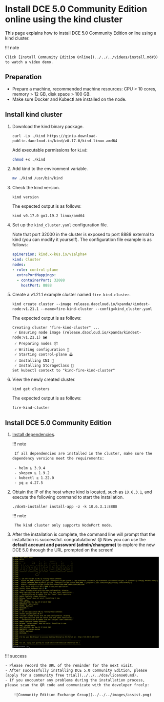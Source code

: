 # Install DCE 5.0 Community Edition online using the kind cluster

This page explains how to install DCE 5.0 Community Edition online using a kind cluster.

!!! note

    Click [Install Community Edition Online](../../../videos/install.md#3) to watch a video demo.

## Preparation

- Prepare a machine, recommended machine resources: CPU > 10 cores, memory > 12 GB, disk space > 100 GB.
- Make sure Docker and Kubectl are installed on the node.

## Install kind cluster

1. Download the kind binary package.

    ```shell
    curl -Lo ./kind https://qiniu-download-public.daocloud.io/kind/v0.17.0/kind-linux-amd64
    ```

    Add executable permissions for `kind`:

    ```bash
    chmod +x ./kind
    ```

1. Add kind to the environment variable.

    ```bash
    mv ./kind /usr/bin/kind
    ```

1. Check the kind version.

    ```shell
    kind version
    ```

    The expected output is as follows:

    ```console
    kind v0.17.0 go1.19.2 linux/amd64
    ```

1. Set up the `kind_cluster.yaml` configuration file.

    Note that port 32000 in the cluster is exposed to port 8888 external to kind (you can modify it yourself). The configuration file example is as follows:

    ```yaml
    apiVersion: kind.x-k8s.io/v1alpha4
    kind: Cluster
    nodes:
    - role: control-plane
      extraPortMappings:
      - containerPort: 32088
        hostPort: 8888
    ```

1. Create a v1.21.1 example cluster named `fire-kind-cluster`.

    ```shell
    kind create cluster --image release.daocloud.io/kpanda/kindest-node:v1.21.1 --name=fire-kind-cluster --config=kind_cluster.yaml
    ```

    The expected output is as follows:

    ```console
    Creating cluster "fire-kind-cluster" ...
     ✓ Ensuring node image (release.daocloud.io/kpanda/kindest-node:v1.21.1) 🖼
     ✓ Preparing nodes 📦
     ✓ Writing configuration 📜
     ✓ Starting control-plane 🕹️
     ✓ Installing CNI 🔌
     ✓ Installing StorageClass 💾
    Set kubectl context to "kind-fire-kind-cluster"
    ```

1. View the newly created cluster.

    ```shell
    kind get clusters
    ```

    The expected output is as follows:

    ```console
    fire-kind-cluster
    ```

## Install DCE 5.0 Community Edition

1. [Install dependencies](../../install-tools.md).

    !!! note

        If all dependencies are installed in the cluster, make sure the dependency versions meet the requirements:

        - helm ≥ 3.9.4
        - skopeo ≥ 1.9.2
        - kubectl ≥ 1.22.0
        - yq ≥ 4.27.5

1. Obtain the IP of the host where kind is located, such as `10.6.3.1`, and execute the following command to start the installation.

    ```shell
    ./dce5-installer install-app -z -k 10.6.3.1:8888
    ```

    !!! note

        The kind cluster only supports NodePort mode.

1. After the installation is complete, the command line will prompt that the installation is successful. congratulations! :smile: Now you can use the **default account and password (admin/changeme)** to explore the new DCE 5.0 through the URL prompted on the screen!

    ![Installation successful](../../images/success.png)

!!! success

    - Please record the URL of the reminder for the next visit.
    - After successfully installing DCE 5.0 Community Edition, please [apply for a community free trial](../../../dce/license0.md).
    - If you encounter any problems during the installation process, please scan the QR code and communicate with the developer freely:

        ![Community Edition Exchange Group](../../../images/assist.png)